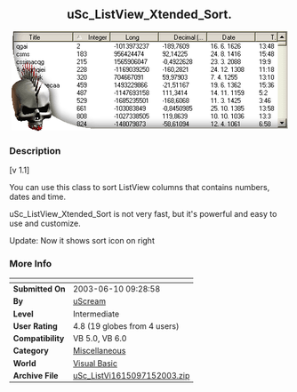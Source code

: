 ﻿<div align="center">

## uSc\_ListView\_Xtended\_Sort\.

<img src="PIC2003611756385007.gif">
</div>

### Description

[v 1.1]

You can use this class to sort ListView columns that contains numbers, dates and time.

uSc_ListView_Xtended_Sort is not very fast, but it's powerful and easy to use and customize.

Update: Now it shows sort icon on right
 
### More Info
 


<span>             |<span>
---                |---
**Submitted On**   |2003-06-10 09:28:58
**By**             |[uScream](https://github.com/Planet-Source-Code/PSCIndex/blob/master/ByAuthor/uscream.md)
**Level**          |Intermediate
**User Rating**    |4.8 (19 globes from 4 users)
**Compatibility**  |VB 5\.0, VB 6\.0
**Category**       |[Miscellaneous](https://github.com/Planet-Source-Code/PSCIndex/blob/master/ByCategory/miscellaneous__1-1.md)
**World**          |[Visual Basic](https://github.com/Planet-Source-Code/PSCIndex/blob/master/ByWorld/visual-basic.md)
**Archive File**   |[uSc\_ListVi1615097152003\.zip](https://github.com/Planet-Source-Code/uscream-usc-listview-xtended-sort__1-46111/archive/master.zip)








